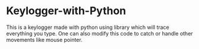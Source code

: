 # Keylogger-with-Python
This is a keylogger made with python using library which will trace everything you type. One can also modify this code to catch or handle other movements like mouse pointer. 
